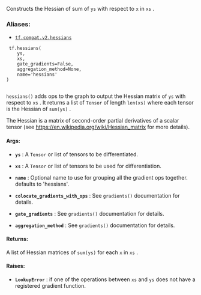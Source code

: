 Constructs the Hessian of sum of  `ys`  with respect to  `x`  in  `xs` .



### Aliases:

- [ `tf.compat.v2.hessians` ](/api_docs/python/tf/hessians)



```
 tf.hessians(
    ys,
    xs,
    gate_gradients=False,
    aggregation_method=None,
    name='hessians'
)
 
```

 `hessians()`  adds ops to the graph to output the Hessian matrix of  `ys` 
with respect to  `xs` .  It returns a list of  `Tensor`  of length  `len(xs)` 
where each tensor is the Hessian of  `sum(ys)` .

The Hessian is a matrix of second-order partial derivatives of a scalar
tensor (see https://en.wikipedia.org/wiki/Hessian_matrix for more details).



#### Args:

- **`ys`** : A  `Tensor`  or list of tensors to be differentiated.

- **`xs`** : A  `Tensor`  or list of tensors to be used for differentiation.

- **`name`** : Optional name to use for grouping all the gradient ops together.
defaults to 'hessians'.

- **`colocate_gradients_with_ops`** : See  `gradients()`  documentation for details.

- **`gate_gradients`** : See  `gradients()`  documentation for details.

- **`aggregation_method`** : See  `gradients()`  documentation for details.



#### Returns:
A list of Hessian matrices of  `sum(ys)`  for each  `x`  in  `xs` .



#### Raises:

- **`LookupError`** : if one of the operations between  `xs`  and  `ys`  does not
have a registered gradient function.

